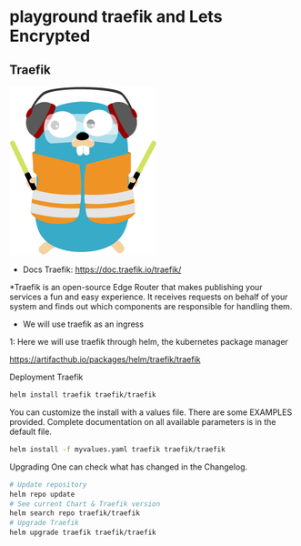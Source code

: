 # playground traefik and Lets Encrypted

## Traefik

![](traefik.png)

* Docs Traefik: https://doc.traefik.io/traefik/

*Traefik is an open-source Edge Router that makes publishing your services a fun and easy experience. It receives requests on behalf of your system and finds out which components are responsible for handling them.

* We will use traefik as an ingress

1: Here we will use traefik through helm, the kubernetes package manager

https://artifacthub.io/packages/helm/traefik/traefik

Deployment Traefik

```sh
helm install traefik traefik/traefik
```

You can customize the install with a values file. There are some EXAMPLES provided. Complete documentation on all available parameters is in the default file.

```sh
helm install -f myvalues.yaml traefik traefik/traefik
```

Upgrading
One can check what has changed in the Changelog.

```sh
# Update repository
helm repo update
# See current Chart & Traefik version
helm search repo traefik/traefik
# Upgrade Traefik
helm upgrade traefik traefik/traefik
```